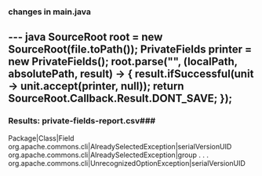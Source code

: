 ### changes in main.java
--- java
SourceRoot root = new SourceRoot(file.toPath());
       **PrivateFields printer = new PrivateFields();** 
       root.parse("", (localPath, absolutePath, result) -> {
           result.ifSuccessful(unit -> unit.accept(printer, null));
           return SourceRoot.Callback.Result.DONT_SAVE;
       });
---
### Results: private-fields-report.csv###
Package|Class|Field
org.apache.commons.cli|AlreadySelectedException|serialVersionUID
org.apache.commons.cli|AlreadySelectedException|group
.
.
.
org.apache.commons.cli|UnrecognizedOptionException|serialVersionUID
